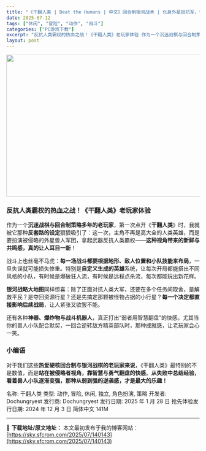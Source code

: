 ```yaml
---
title: "《干翻人类 | Beat the Humans | 中文》回合制银河战术 | 化身外星抵抗军，智破人类霸权！"
date: 2025-07-12
tags: ["休闲", "冒险", "动作", "战斗"]
categories: ["PC游戏下载"]
excerpt: "反抗人类霸权的热血之战！《干翻人类》老玩家体验 作为一个沉迷战棋与回合制策略多年的老玩家，第一次点开《干翻人类》时，我就被它那种反套路的设定狠狠吸引了：这一次，主角不再是高大全的人类英雄，而是要扮演被侵略的外星兽人军团，拿起武器反抗人类霸权——这种视角带来的新鲜与共鸣感，真的让人耳目一新！ 战斗上也&hellip;"
layout: post
---
```


<img class="aligncenter size-full wp-image-140144" src="https://sky.sfcrom.com/wp-content/uploads/2025/07/2025071205110689.webp" alt="" width="660" height="370" />
<h3><strong>反抗人类霸权的热血之战！《干翻人类》老玩家体验</strong></h3>
作为一个<strong>沉迷战棋与回合制策略多年的老玩家</strong>，第一次点开《<strong>干翻人类</strong>》时，我就被它那种<strong>反套路的设定</strong>狠狠吸引了：这一次，主角不再是高大全的人类英雄，而是要扮演被侵略的外星兽人军团，拿起武器反抗人类霸权——<strong>这种视角带来的新鲜与共鸣感，真的让人耳目一新</strong>！

战斗上也丝毫不马虎：<strong>每一场战斗都要根据地形、敌人位置和小队技能来布局</strong>，一旦失误就可能损失惨重。特别是<strong>自定义生成的英雄</strong>系统，让每次开局都能搭出不同风格的小队，有时候是爆破狂人流，有时候是远程点杀流，每次都能玩出新花样。

<strong>银河战略大地图</strong>同样惊喜：除了正面对抗人类大军，还要在多个任务间取舍，是解救平民？是夺回资源行星？还是先搞定那颗被怪物占据的小行星？<strong>每一个决定都直接影响后续战局</strong>，让人紧张又欲罢不能。

还有各种<strong>神器、爆炸物与战斗机器人</strong>，真正打出“弱者用智慧翻盘”的快感。尤其当你的兽人小队配合默契，一回合逆转敌方精英部队时，那种成就感，让老玩家会心一笑。
<h3><strong>小编语</strong></h3>
对于我们这些<strong>热爱硬核回合制与银河战棋的老玩家来说</strong>，《干翻人类》最特别的不是数值，而是<strong>站在被侵略者视角，靠智慧与勇气翻盘的快感</strong>。<strong>从失败中总结经验，看着兽人小队逐渐变强，那种从弱到强的逆袭感，才是最大的乐趣！</strong>

名称: 干翻人类
类型: 动作, 冒险, 休闲, 独立, 角色扮演, 策略
开发者: Dochungryest
发行商: Dochungryest
发行日期: 2025 年 1 月 28 日
抢先体验发行日期: 2024 年 12 月 3 日
简体中文
141M

---
📖 **下载地址/原文地址：** 本文最初发布于我的博客网站：[https://sky.sfcrom.com/2025/07/140143](https://sky.sfcrom.com/2025/07/140143)
